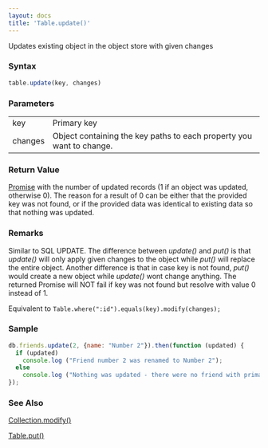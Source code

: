 ```yaml
---
layout: docs
title: 'Table.update()'
---
```


Updates existing object in the object store with given changes

### Syntax

```javascript
table.update(key, changes)
```

### Parameters
<table>
<tr><td>key</td><td>Primary key</td></tr>
<tr><td>changes</td><td>Object containing the key paths to each property you want to change.</td></tr>
</table>

### Return Value

[Promise](/docs/Promise/Promise) with the number of updated records (1 if an object was updated, otherwise 0). The reason for a result of 0 can be either that the provided key was not found, or if the provided data was identical to existing data so that nothing was updated.

### Remarks

Similar to SQL UPDATE. The difference between _update()_ and _put()_ is that _update()_ will only apply given changes to the object while _put()_ will replace the entire object. Another difference is that in case key is not found, _put()_ would create a new object while _update()_ wont change anything. The returned Promise will NOT fail if key was not found but resolve with value 0 instead of 1.

Equivalent to `Table.where(":id").equals(key).modify(changes);`

### Sample

```javascript
db.friends.update(2, {name: "Number 2"}).then(function (updated) {
  if (updated)
    console.log ("Friend number 2 was renamed to Number 2");
  else
    console.log ("Nothing was updated - there were no friend with primary key: 2");
});
```

### See Also

[Collection.modify()](/docs/Collection/Collection.modify())

[Table.put()](/docs/Table/Table.put())
